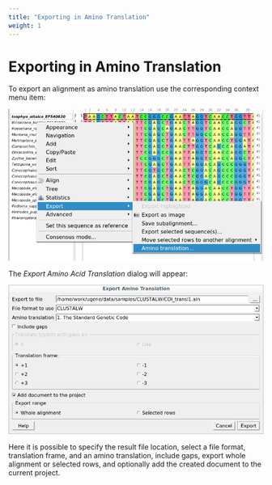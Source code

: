 ```yaml
---
title: "Exporting in Amino Translation"
weight: 1
---
```



# Exporting in Amino Translation

To export an alignment as amino translation use the corresponding context menu item:


![](/images/66814006/66814004.png)

The _Export Amino Acid Translation_ dialog will appear:


![](/images/66814006/66814005.png)

Here it is possible to specify the result file location, select a file format, translation frame, and an amino translation, include gaps, export whole alignment or selected rows, and optionally add the created document to the current project.
